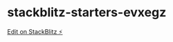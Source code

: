 # stackblitz-starters-evxegz

[Edit on StackBlitz ⚡️](https://stackblitz.com/edit/stackblitz-starters-evxegz)